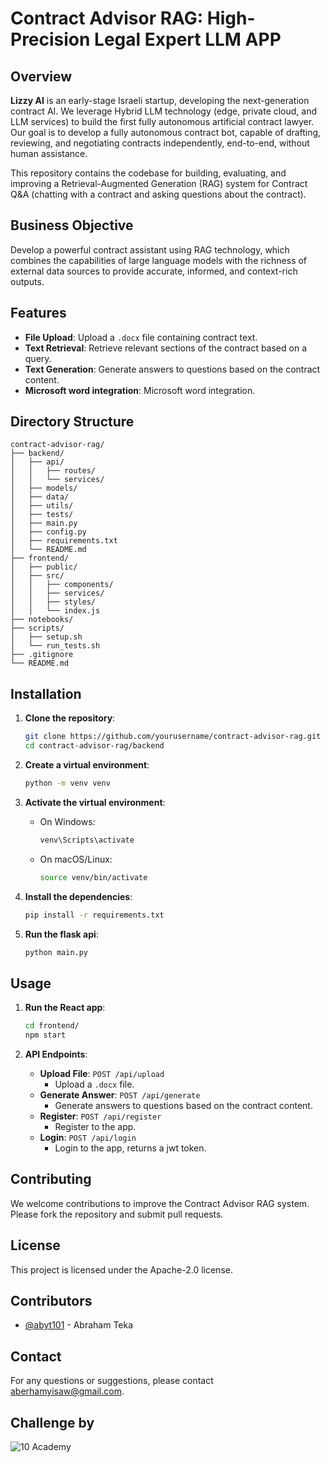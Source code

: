 # Contract Advisor RAG: High-Precision Legal Expert LLM APP

## Overview

**Lizzy AI** is an early-stage Israeli startup, developing the next-generation contract AI. We leverage Hybrid LLM technology (edge, private cloud, and LLM services) to build the first fully autonomous artificial contract lawyer. Our goal is to develop a fully autonomous contract bot, capable of drafting, reviewing, and negotiating contracts independently, end-to-end, without human assistance.

This repository contains the codebase for building, evaluating, and improving a Retrieval-Augmented Generation (RAG) system for Contract Q&A (chatting with a contract and asking questions about the contract).

## Business Objective

Develop a powerful contract assistant using RAG technology, which combines the capabilities of large language models with the richness of external data sources to provide accurate, informed, and context-rich outputs.

## Features

- **File Upload**: Upload a `.docx` file containing contract text.
- **Text Retrieval**: Retrieve relevant sections of the contract based on a query.
- **Text Generation**: Generate answers to questions based on the contract content.
- **Microsoft word integration**: Microsoft word integration.


## Directory Structure

```plaintext
contract-advisor-rag/
├── backend/
│   ├── api/
│   │   ├── routes/
│   │   └── services/
│   ├── models/
│   ├── data/
│   ├── utils/
│   ├── tests/
│   ├── main.py
│   ├── config.py
│   ├── requirements.txt
│   └── README.md
├── frontend/
│   ├── public/
│   ├── src/
│   │   ├── components/
│   │   ├── services/
│   │   ├── styles/
│   │   └── index.js
├── notebooks/
├── scripts/
│   ├── setup.sh
│   └── run_tests.sh
├── .gitignore
└── README.md
```

## Installation

1. **Clone the repository**:
    ```sh
    git clone https://github.com/yourusername/contract-advisor-rag.git
    cd contract-advisor-rag/backend
    ```

2. **Create a virtual environment**:
    ```sh
    python -m venv venv
    ```

3. **Activate the virtual environment**:
    - On Windows:
        ```sh
        venv\Scripts\activate
        ```
    - On macOS/Linux:
        ```sh
        source venv/bin/activate
        ```

4. **Install the dependencies**:
    ```sh
    pip install -r requirements.txt
    ```

5. **Run the flask api**:
    ```sh
    python main.py
    ```

## Usage

1. **Run the React app**:
    ```sh
    cd frontend/
    npm start
    ```

2. **API Endpoints**:
    - **Upload File**: `POST /api/upload`
        - Upload a `.docx` file.
    - **Generate Answer**: `POST /api/generate`
        - Generate answers to questions based on the contract content.
    - **Register**: `POST /api/register`
        - Register to the app.
    - **Login**: `POST /api/login`
        - Login to the app, returns a jwt token.


## Contributing

We welcome contributions to improve the Contract Advisor RAG system. Please fork the repository and submit pull requests.

## License

This project is licensed under the Apache-2.0 license. 

## Contributors

- [@abyt101](https://github.com/AbYT101) - Abraham Teka

## Contact

For any questions or suggestions, please contact aberhamyisaw@gmail.com.

## Challenge by

![10 Academy](https://static.wixstatic.com/media/081e5b_5553803fdeec4cbb817ed4e85e1899b2~mv2.png/v1/fill/w_246,h_106,al_c,q_85,usm_0.66_1.00_0.01,enc_auto/10%20Academy%20FA-02%20-%20transparent%20background%20-%20cropped.png)